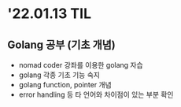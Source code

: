 # '22.01.13 TIL

## Golang 공부 (기초 개념)

- nomad coder 강좌를 이용한 golang 자습
- golang 각종 기초 기능 숙지
- golang function, pointer 개념
- error handling 등 타 언어와 차이점이 있는 부분 확인
